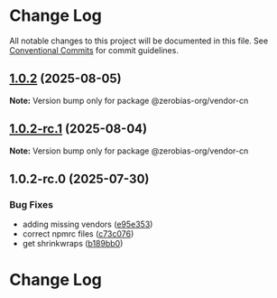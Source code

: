 # Change Log

All notable changes to this project will be documented in this file.
See [Conventional Commits](https://conventionalcommits.org) for commit guidelines.

## [1.0.2](https://github.com/zerobias-org/vendor/compare/@zerobias-org/vendor-cn@1.0.2-rc.1...@zerobias-org/vendor-cn@1.0.2) (2025-08-05)

**Note:** Version bump only for package @zerobias-org/vendor-cn





## [1.0.2-rc.1](https://github.com/zerobias-org/vendor/compare/@zerobias-org/vendor-cn@1.0.2-rc.0...@zerobias-org/vendor-cn@1.0.2-rc.1) (2025-08-04)

**Note:** Version bump only for package @zerobias-org/vendor-cn





## 1.0.2-rc.0 (2025-07-30)


### Bug Fixes

* adding missing vendors ([e95e353](https://github.com/zerobias-org/vendor/commit/e95e35309a1812973f4536f535eee460edc5414c))
* correct npmrc files ([c73c076](https://github.com/zerobias-org/vendor/commit/c73c0761e1e567cc0c2f0f8179725016d11caf8c))
* get shrinkwraps ([b189bb0](https://github.com/zerobias-org/vendor/commit/b189bb0cf53ad66427530ccc0eab7824527942d3))





# Change Log
